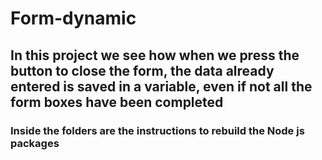 # Form-dynamic

<h2>In this project we see how when we press the button to close the form, the data already entered is saved in a variable, even if not all the form boxes have been completed</h2>
<h3>Inside the folders are the instructions to rebuild the Node js packages</h3>
